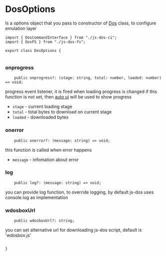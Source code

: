 



# DosOptions
Is a options object that you pass to constructor of [Dos](js-dos.html)
class, to configure emulation layer


  

```
import { DosCommandInterface } from "./js-dos-ci";
import { DosFS } from "./js-dos-fs";

export class DosOptions {


```







### onprogress


  

```
    public onprogress?: (stage: string, total: number, loaded: number) => void;

```







progress event listener, it is fired when loading progress is changed
if this function is not set, then [auto ui](js-dos-ui.html) will be used
to show progress

* `stage` - current loading stage
* `total` - total bytes to download on current stage
* `loaded` - downloaded bytes








### onerror


  

```
    public onerror?: (message: string) => void;

```







this function is called when error happens

* `message` - infomation about error








### log


  

```
    public log?: (message: string) => void;

```







you can provide log function, to override logging, by default js-dos uses console.log as implementation








### wdosboxUrl


  

```
    public wdosboxUrl?: string;

```







you can set alternative url for downloading js-dos script, default is 'wdosbox.js'


  

```

}


```




